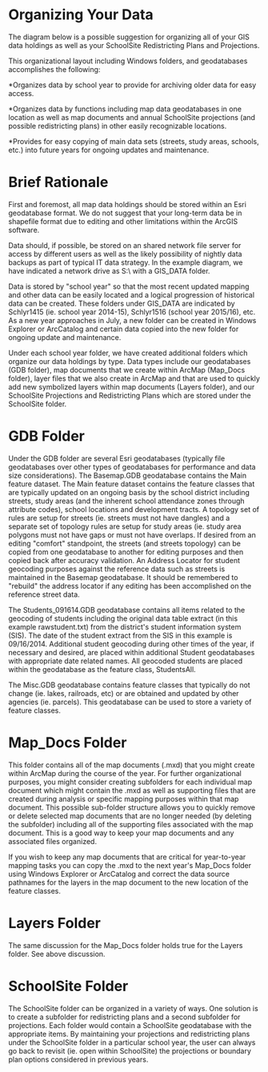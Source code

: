 # Organizing Your Data
The diagram below is a possible suggestion for organizing all of your GIS data holdings as well as your SchoolSite Redistricting Plans and Projections.

This organizational layout including Windows folders, and geodatabases accomplishes the following:

*Organizes data by school year to provide for archiving older data for easy access.

*Organizes data by functions including map data geodatabases in one location as well as map documents and annual SchoolSite projections (and possible redistricting plans) in other easily recognizable locations.

*Provides for easy copying of main data sets (streets, study areas, schools, etc.) into future years for ongoing updates and maintenance.

 

# Brief Rationale
First and foremost, all map data holdings should be stored within an Esri geodatabase format.  We do not suggest that your long-term data be in shapefile format due to editing and other limitations within the ArcGIS software.

 

Data should, if possible, be stored on an shared network file server for access by different users as well as the likely possibility of nightly data backups as part of typical IT data strategy.  In the example diagram, we have indicated a network drive as S:\ with a GIS_DATA folder.

 

Data is stored by "school year" so that the most recent updated mapping and other data can be easily located and a logical progression of historical data can be created.  These folders under GIS_DATA are indicated by Schlyr1415 (ie. school year 2014-15), Schlyr1516 (school year 2015/16), etc.  As a new year approaches in July, a new folder can be created in Windows Explorer or ArcCatalog and certain data copied into the new folder for ongoing update and maintenance.

 

Under each school year folder, we have created additional folders which organize our data holdings by type.  Data types include our geodatabases (GDB folder), map documents that we create within ArcMap (Map_Docs folder), layer files that we also create in ArcMap and that are used to quickly add new symbolized layers within map documents (Layers folder), and our SchoolSite Projections and Redistricting Plans which are stored under the SchoolSite folder.

 

# GDB Folder
Under the GDB folder are several Esri geodatabases (typically file geodatabases over other types of geodatabases for performance and data size considerations).  The Basemap.GDB geodatabase contains the Main feature dataset.  The Main feature dataset contains the feature classes that are typically updated on an ongoing basis by the school district including streets, study areas (and the inherent school attendance zones through attribute codes), school locations and development tracts.  A topology set of rules are setup for streets (ie. streets must not have dangles) and a separate set of topology rules are setup for study areas (ie. study area polygons must not have gaps or must not have overlaps. If desired from an editing "comfort" standpoint, the streets (and streets topology) can be copied from one geodatabase to another for editing purposes and then copied back after accuracy validation.  An Address Locator for student geocoding purposes against the reference data such as streets is maintained in the Basemap geodatabase.  It should be remembered to "rebuild" the address locator if any editing has been accomplished on the reference street data.

 

The Students_091614.GDB geodatabase contains all items related to the geocoding of students including the original data table extract (in this example rawstudent.txt) from the district's student information system (SIS).  The date of the student extract from the SIS in this example is 09/16/2014.  Additional student geocoding during other times of the year, if necessary and desired, are placed within additional Student geodatabases with appropriate date related names. All geocoded students are placed within the geodatabase as the feature class, StudentsAll.

 

The Misc.GDB geodatabase contains feature classes that typically do not change (ie. lakes, railroads, etc) or are obtained and updated by other agencies (ie. parcels).  This geodatabase can be used to store a variety of feature classes.

 

# Map_Docs Folder
This folder contains all of the map documents (.mxd)  that you might create within ArcMap during the course of the year. For further organizational purposes, you might consider creating subfolders for each individual map document which might contain the .mxd as well as supporting files that are created during analysis or specific mapping purposes within that map document. This possible sub-folder structure allows you to quickly remove or delete selected map documents that are no longer needed (by deleting the subfolder) including all of the supporting files associated with the map document. This is a good way to keep your map documents and any associated files organized.

 

If you wish to keep any map documents that are critical for year-to-year mapping tasks you can copy the .mxd to the next year's Map_Docs folder using Windows Explorer or ArcCatalog and correct the data source pathnames for the layers in the map document to the new location of the feature classes.

 

# Layers Folder
The same discussion for the Map_Docs folder holds true for the Layers folder. See above discussion.

 

# SchoolSite Folder
The SchoolSite folder can be organized in a variety of ways. One solution is to create a subfolder for redistricting plans and a second subfolder for projections. Each folder would contain a SchoolSite geodatabase with the appropriate items. By maintaining your projections and redistricting plans under the SchoolSite folder in a particular school year, the user can always go back to revisit  (ie. open within SchoolSite) the projections or boundary plan options considered in previous years.


 
